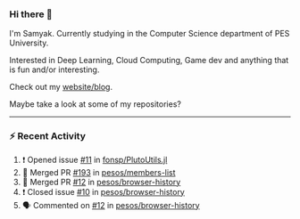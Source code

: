 ### Hi there 👋

I'm Samyak. Currently studying in the Computer Science department of PES University.

Interested in Deep Learning, Cloud Computing, Game dev and anything that is fun and/or interesting.

Check out my [website/blog](https://samyak2.github.io/).

Maybe take a look at some of my repositories?

---

### :zap: Recent Activity

<!--START_SECTION:activity-->
1. ❗️ Opened issue [#11](https://github.com//fonsp/PlutoUtils.jl/issues/11) in [fonsp/PlutoUtils.jl](https://github.com//fonsp/PlutoUtils.jl)
2. 🎉 Merged PR [#193](https://github.com//pesos/members-list/pull/193) in [pesos/members-list](https://github.com//pesos/members-list)
3. 🎉 Merged PR [#12](https://github.com//pesos/browser-history/pull/12) in [pesos/browser-history](https://github.com//pesos/browser-history)
4. ❗️ Closed issue [#10](https://github.com//pesos/browser-history/issues/10) in [pesos/browser-history](https://github.com//pesos/browser-history)
5. 🗣 Commented on [#12](https://github.com//pesos/browser-history/issues/12) in [pesos/browser-history](https://github.com//pesos/browser-history)
<!--END_SECTION:activity-->

